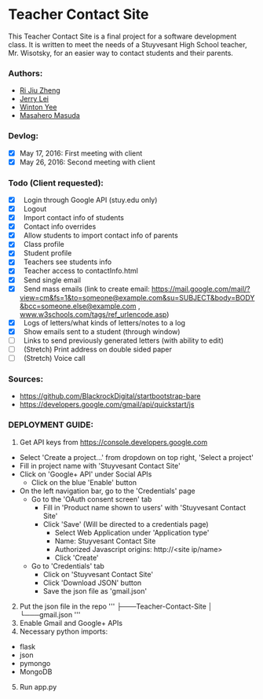 # Teacher Contact Site
This Teacher Contact Site is a final project for a software development class. It is written to meet the needs of a Stuyvesant High School teacher, Mr. Wisotsky, for an easier way to contact students and their parents.

### Authors:
- [Ri Jiu Zheng](https://github.com/RJZheng1)
- [Jerry Lei](https://github.com/jerrylei98)
- [Winton Yee](https://github.com/blehw)
- [Masahero Masuda](https://github.com/masa13)

### Devlog:
- [x] May 17, 2016: First meeting with client
- [x] May 26, 2016: Second meeting with client

### Todo (Client requested):
- [x] &nbsp; Login through Google API (stuy.edu only)
- [x] &nbsp; Logout
- [x] &nbsp; Import contact info of students
- [x] &nbsp; Contact info overrides
- [x] &nbsp; Allow students to import contact info of parents
- [x] &nbsp; Class profile
- [x] &nbsp; Student profile
- [x] &nbsp; Teachers see students info
- [x] &nbsp; Teacher access to contactInfo.html
- [x] &nbsp; Send single email
- [x] &nbsp; Send mass emails (link to create email: https://mail.google.com/mail/?view=cm&fs=1&to=someone@example.com&su=SUBJECT&body=BODY&bcc=someone.else@example.com , www.w3schools.com/tags/ref_urlencode.asp)
- [x] &nbsp; Logs of letters/what kinds of letters/notes to a log
- [x] &nbsp; Show emails sent to a student (through window)
- [ ] &nbsp; Links to send previously generated letters (with ability to edit)
- [ ] &nbsp; (Stretch) Print address on double sided paper
- [ ] &nbsp; (Stretch) Voice call

### Sources:
- https://github.com/BlackrockDigital/startbootstrap-bare
- https://developers.google.com/gmail/api/quickstart/js

### DEPLOYMENT GUIDE:
1. Get API keys from https://console.developers.google.com
  - Select 'Create a project...' from dropdown on top right, 'Select a project'
  - Fill in project name with 'Stuyvesant Contact Site'
  - Click on 'Google+ API' under Social APIs
    - Click on the blue 'Enable' button
  - On the left navigation bar, go to the 'Credentials' page
    - Go to the 'OAuth consent screen' tab
      - Fill in 'Product name shown to users' with 'Stuyvesant Contact Site'
      - Click 'Save' (Will be directed to a credentials page)
        - Select Web Application under 'Application type'
        - Name: Stuyvesant Contact Site
        - Authorized Javascript origins: http://<site ip/name>
        - Click 'Create'
    - Go to 'Credentials' tab
      - Click on 'Stuyvesant Contact Site'
      - Click 'Download JSON' button
      - Save the json file as 'gmail.json'
2. Put the json file in the repo
  '''
  ├───Teacher-Contact-Site
  │   └───gmail.json
  '''<br>
3. Enable Gmail and Google+ APIs
4. Necessary python imports:
  - flask
  - json
  - pymongo
  - MongoDB
5. Run app.py

